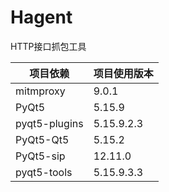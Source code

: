 # Hagent
HTTP接口抓包工具

| 项目依赖 | 项目使用版本 |
| ------- | ------- |
| mitmproxy| 9.0.1 |
| PyQt5 | 5.15.9 |
|  pyqt5-plugins| 5.15.9.2.3 |
|  PyQt5-Qt5| 5.15.2 |
|  PyQt5-sip| 12.11.0 |
|  pyqt5-tools| 5.15.9.3.3 |
